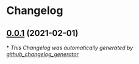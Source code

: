 # Changelog

## [0.0.1](https://github.com/axelpavageau/test-changelog/tree/0.0.1) (2021-02-01)



\* *This Changelog was automatically generated by [github_changelog_generator](https://github.com/github-changelog-generator/github-changelog-generator)*
